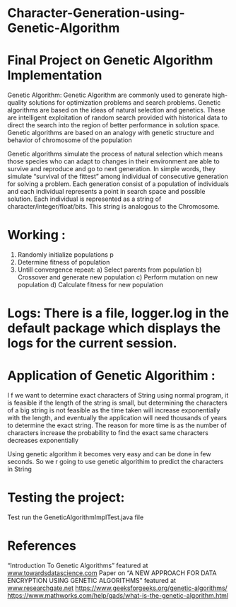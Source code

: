 # Character-Generation-using-Genetic-Algorithm
# Final Project on Genetic Algorithm Implementation

Genetic Algorithm:
Genetic Algorithm are commonly used to generate high-quality solutions for optimization problems and search problems.  Genetic algorithms are based on the ideas of natural selection and genetics. These are intelligent exploitation of random search provided with historical data to direct the search into the region of better performance in solution space. Genetic algorithms are based on an analogy with genetic structure and behavior of chromosome of the population

Genetic algorithms simulate the process of natural selection which means those species who can adapt to changes in their environment are able to survive and reproduce and go to next generation. In simple words, they simulate “survival of the fittest” among individual of consecutive generation for solving a problem. Each generation consist of a population of individuals and each individual represents a point in search space and possible solution. Each individual is represented as a string of character/integer/float/bits. This string is analogous to the Chromosome.

# Working :
1) Randomly initialize populations p
2) Determine fitness of population
3) Untill convergence repeat:
      a) Select parents from population
      b) Crossover and generate new population
      c) Perform mutation on new population
      d) Calculate fitness for new population
      
 # Logs: There is a file, logger.log in the default package which displays the logs for the current session.

# Application of Genetic Algorithim :

I f we want to determine exact characters of String using normal program, it is feasible if the length of the string is small, but determining the characters of a big string is not feasible as the time taken will increase exponentially with the length, and eventually the application will need thousands of years to determine the exact string. The reason for more time is as the number of characters increase the probability to find the exact same characters decreases exponentially
   
Using genetic algorithm it becomes very easy and can be done in few seconds. So we r going to use genetic algorithim to predict the characters in String

# Testing the project:
Test run the GeneticAlgorithmImplTest.java file

# References
“Introduction To Genetic Algorithms” featured at www.towardsdatascience.com 
Paper on “A NEW APPROACH FOR DATA ENCRYPTION USING GENETIC ALGORITHMS” featured at www.researchgate.net
https://www.geeksforgeeks.org/genetic-algorithms/
https://www.mathworks.com/help/gads/what-is-the-genetic-algorithm.html

